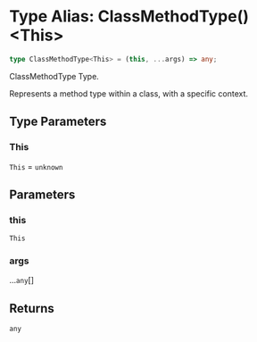 # Type Alias: ClassMethodType()\<This\>

```ts
type ClassMethodType<This> = (this, ...args) => any;
```

ClassMethodType Type.

Represents a method type within a class, with a specific context.

## Type Parameters

### This

`This` = `unknown`

## Parameters

### this

`This`

### args

...`any`[]

## Returns

`any`
